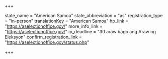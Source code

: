 +++

state_name = "American Samoa"
state_abbreviation = "as"
registration_type = "in-person"
translationKey = "American Samoa"
hp_link = "https://aselectionoffice.gov/"
more_info_link = "https://aselectionoffice.gov/"
ip_deadline = "30 araw bago ang Araw ng Eleksyon"
confirm_registration_link = "https://aselectionoffice.gov/status.php"

+++